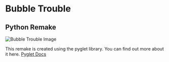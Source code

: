 # Bubble Trouble 
## Python Remake

![Bubble Trouble Image](https://play-lh.googleusercontent.com/P5-062aQemNhB6kd_8-8WTmjLRjR7Wt2PMlMOb2VKnA_thLxV_z8rkD8QIjNCwTN0g)


This remake is created using the pyglet library.
You can find out more about it here.
[Pyglet Docs](https://pyglet.readthedocs.io/)

